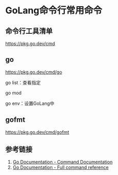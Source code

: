 # GoLang命令行常用命令


## 命令行工具清单
https://pkg.go.dev/cmd


## go
https://pkg.go.dev/cmd/go

go list：查看指定

go mod

go env：设置GoLang中


## gofmt
https://pkg.go.dev/cmd/gofmt


## 参考链接
1. [Go Documentation - Command Documentation](https://go.dev/doc/cmd)
2. [Go Documentation - Full command reference](https://pkg.go.dev/cmd)